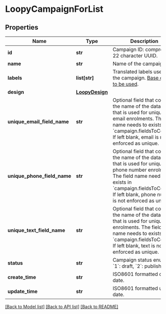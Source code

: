 # LoopyCampaignForList

## Properties
Name | Type | Description | Notes
------------ | ------------- | ------------- | -------------
**id** | **str** | Campaign ID: compressed 22 character UUID. | [optional] 
**name** | **str** | Name of the campaign. | [optional] 
**labels** | **list[str]** | Translated labels used in the campaign. [Base object to be used](https://github.com/PassKit/loopy-loyalty-rest-examples/blob/main/docs-references/labels.md). | [optional] 
**design** | [**LoopyDesign**](LoopyDesign.md) |  | [optional] 
**unique_email_field_name** | **str** | Optional field that contains the name of the data field that is used for unique email enrolments. The field name needs to exists in &#x60;campaign.fieldsToCollect&#x60;. If left blank, email is not enforced as unique. | [optional] 
**unique_phone_field_name** | **str** | Optional field that contains the name of the data field that is used for unique phone number enrolments. The field name needs to exists in &#x60;campaign.fieldsToCollect&#x60;. If left blank, phone number is not enforced as unique. | [optional] 
**unique_text_field_name** | **str** | Optional field that contains the name of the data field that is used for unique text enrolments. The field name needs to exists in &#x60;campaign.fieldsToCollect&#x60;. If left blank, text is not enforced as unique. | [optional] 
**status** | **str** | Campaign status enum. &#x60;1&#x60;: draft, &#x60;2&#x60;: published. | [optional] 
**create_time** | **str** | ISO8601 formatted create date. | [optional] 
**update_time** | **str** | ISO8601 formatted update date. | [optional] 

[[Back to Model list]](../README.md#documentation-for-models) [[Back to API list]](../README.md#documentation-for-api-endpoints) [[Back to README]](../README.md)


